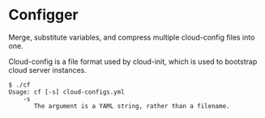Configger
=========

Merge, substitute variables, and compress multiple cloud-config files
into one.

Cloud-config is a file format used by cloud-init, which is used to
bootstrap cloud server instances.

```
$ ./cf
Usage: cf [-s] cloud-configs.yml
    -s
       The argument is a YAML string, rather than a filename.
```

